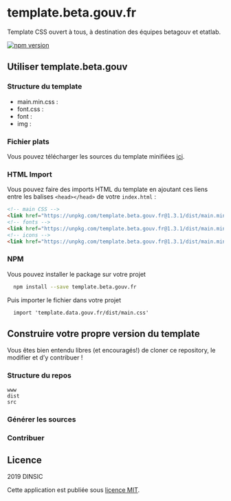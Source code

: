 # template.beta.gouv.fr

Template CSS ouvert à tous, à destination des équipes betagouv et etatlab.

[![npm version](https://badgen.net/npm/v/template.beta.gouv.fr)](https://www.npmjs.com/package/template.beta.gouv.fr)

## Utiliser template.beta.gouv

### Structure du template

- main.min.css : 
- font.css : 
- font : 
- img :

### Fichier plats

Vous pouvez télécharger les sources du template minifiées [ici](dist/).

### HTML Import

Vous pouvez faire des imports HTML du template en ajoutant ces liens entre les balises `<head></head>` de votre `index.html` :

```html
<!-- main CSS -->
<link href="https://unpkg.com/template.beta.gouv.fr@1.3.1/dist/main.min.css" rel="stylesheet">
<!-- fonts -->
<link href="https://unpkg.com/template.beta.gouv.fr@1.3.1/dist/main.min.css" rel="stylesheet">
<!-- icons -->
<link href="https://unpkg.com/template.beta.gouv.fr@1.3.1/dist/main.min.css" rel="stylesheet">
```

### NPM

Vous pouvez installer le package sur votre projet
```bash
  npm install --save template.beta.gouv.fr
```
 
Puis importer le fichier dans votre projet
```
  import 'template.data.gouv.fr/dist/main.css'
```

## Construire votre propre version du template

Vous êtes bien entendu libres (et encouragés!) de cloner ce repository, le modifier et d’y contribuer !

### Structure du repos
```
www
dist
src 
```

### Générer les sources


### Contribuer


## Licence

2019 DINSIC

Cette application est publiée sous [licence MIT](LICENSE).
